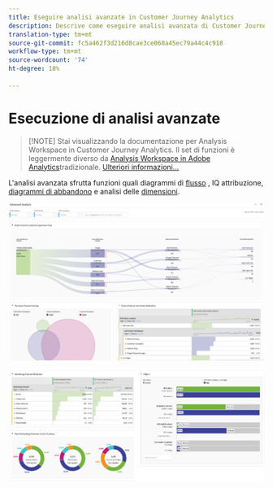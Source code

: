 ```yaml
---
title: Eseguire analisi avanzate in Customer Journey Analytics
description: Descrive come eseguire analisi avanzata di Customer Journey Analytics in Workspace.
translation-type: tm+mt
source-git-commit: fc5a462f3d216d8cae3ce060a45ec79a44c4c918
workflow-type: tm+mt
source-wordcount: '74'
ht-degree: 18%

---
```



# Esecuzione di analisi avanzate

>[!NOTE] Stai visualizzando la documentazione per  Analysis Workspace in Customer Journey Analytics. Il set di funzioni è leggermente diverso da [Analysis Workspace in Adobe  Analytics](https://docs.adobe.com/content/help/it-IT/analytics/analyze/analysis-workspace/home.html)tradizionale. [Ulteriori informazioni...](/help/getting-started/cja-aa.md)

L&#39;analisi avanzata sfrutta funzioni quali diagrammi di [flusso](/help/analysis-workspace/visualizations/c-flow/flow.md) , IQ [](/help/analysis-workspace/attribution/overview.md)attribuzione, [diagrammi di abbandono](/help/analysis-workspace/visualizations/fallout/fallout-flow.md) e analisi delle [dimensioni](/help/components/dimensions/t-breakdown-fa.md).

![Schermata dell&#39;area di lavoro 1](assets/cja-adv-analysis1.png)

![Schermata dell&#39;area di lavoro 2](assets/cja-adv-analysis2.png)
